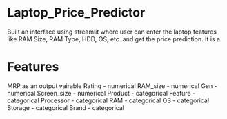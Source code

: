 # Laptop_Price_Predictor
Built an interface using streamlit where user can enter the laptop features like RAM Size, RAM Type, HDD, OS, etc. and get the price prediction. It is a 

# Features
MRP as an output vairable 
Rating - numerical 
RAM_size - numerical
Gen - numerical
Screen_size - numerical
Product - categorical
Feature - categorical
Processor - categorical
RAM - categorical
OS - categorical
Storage - categorical
Brand - categorical
